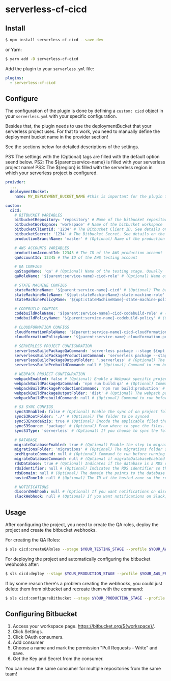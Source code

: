 # serverless-cf-cicd

## Install

```bash
$ npm install serverless-cf-cicd --save-dev
```

or Yarn:

```bash
$ yarn add -D serverless-cf-cicd 
```

Add the plugin to your `serverless.yml` file:

```yaml
plugins:
  - serverless-cf-cicd
```

## Configure

The configuration of the plugin is done by defining a `custom: cicd` object in your `serverless.yml` with your specific configuration.

Besides that, the plugin needs to use the deploymentBucket that your serverless project uses. For that to work, you need to manually define the deployment bucket name in the provider section!

See the sections below for detailed descriptions of the settings.


PS1: The settings with the (Optional) tags are filled with the default option seend below.
PS2: The ${parent:service-name} is filled with your serverless project name!
PS3: The ${region} is filled with the serverless region in which your serverless project is configured.

```yaml
proivder:
  ...
  deploymentBucket:
    name: MY_DEPLOYMENT_BUCKET_NAME #this is important for the plugin to resolve the deployment bucket name

custom:
  cicd:
    # BITBUCKET VARIABLES
    bitbucketRepository: 'repository' # Name of the bitbucket repository
    bitbucketWorkspace: 'workspace' # Name of the bitbucket workspace
    bitbucketClientId: '1234' # The Bitbucket Client ID. See details on the section Bitbucket Config
    bitbucketSecret: '1234' # The Bitbucket Secret. See details on the section Bitbucket Config
    productionBranchName: 'master' # (Optional) Name of the production branch to which the PRs will be opened

    # AWS ACCOUNTS VARIABLES
    productionAccountId: 12345 # The ID of the AWS production account
    qaAccountId: 12345 # The ID of the AWS testing account

    # QA CONFIGS
    qaStageName: 'qa' # (Optional) Name of the testing stage. Usually 'qa' or 'staging'.
    qaRoleName: '${parent:service-name}-cicd-role' # (Optional) Name of the QA role that will be assumed by the production account.

    # STATE MACHINE CONFIGS
    stateMachineName: '${parent:service-name}-cicd' # (Optional) The base name for the created state machines.
    stateMachineRoleName: '${opt:stateMachineName}-state-machine-role' # (Optional) The name of the state machine role
    stateMachinePolicyMame: '${opt:stateMachineName}-state-machine-policy' # (Optional) The name of the policy for the state machine role.

    # CODEBUILD CONFIGS
    codebuildRoleName: '${parent:service-name}-cicd-codebuild-role' # (Optional) The name of the codebuild role
    codebuildPolicyName: '${parent:service-name}-codebuild-policy' # (Optional) The name of the codebuild policy

    # CLOUDFORMATION CONFIGS
    cloudformationRoleName: '${parent:service-name}-cicd-cloudformation-role' # (Optional) The name of the cloudformation role.
    cloudformationPolicyName: '${parent:service-name}-cloudformation-policy' # (Optional) The name of the cloudformation policy

    # SERVERLESS PROJECT CONFIGURATION
    serverlessBuildPackageQaCommand: 'serverless package --stage ${opt:qaStageName} -v -r ${region}' # (Optional) the command for packaging the serverless project for test stage
    serverlessBuildPackageProductionCommand: 'serverless package --stage production -v -r ${region}' # (Optional)  the command for packaging the serverless project for production stage
    serverlessBuildPackageOutputFolder: '.serverless' # (Optional) The serverless package outpout folder
    serverlessBuildPrebuildCommand: null # (Optional) Command to run before running serverless like installing an specific app on the linux machine.

    # WEBPACK PROJECT CONFIGURATION
    webpackEnabled: false # (Optional) Enable a Webpack specific project (usually for static frontends)
    webpackBuildPackageQaCommand: 'npm run build:qa' # (Optional) Command to build the webpack test package
    webpackBuildPackageProductionCommand: 'npm run build:production' # (Optional) Command to build the webpack production package
    webpackBuildPackageOutputFolder: 'dist' # (Optional) The webpack package output folder
    webpackBuildPrebuildCommand: null # (Optional) Command to run before running webpack like installing an specific app on the linux machine.

    # S3 SYNC CONFIGS
    syncS3Enabled: false # (Optional) Enable the sync of on project folder to an s3 bucket
    syncS3RootFolder: './' # (Optional) The folder to be synced
    syncS3EncodeGzip: true # (Optional) Encode the applicable filed the gzip encoding for faster loading times.
    syncS3Source: 'package' # (Optional) From where to sync the files. Can be 'package' for syncing from the generated package or 'source' for syncing from the source code.
    syncS3Type: 'serverless' # (Optional) If you choose to sync the folder from a package, this can be 'serverless' to sync from the serverless package or 'webpack' to sync from the wepback package.

    # DATABASE
    migrateDatabaseEnabled: true # (Optional) Enable the step to migrate the database
    migrationsFolder: 'migrations' # (Optional) The migrations folder so the pipeline can check if there was changes and a migration will be needed or not
    preMigrateCommand: null # (Optional) Command to run before running the migrations like installing an specific app on the linux machine.
    migrateDatabaseCommand: null # (Optional if migrateDatabaseEnabled is false) The command to migrate the database.
    rdsDatabase: true # (Optional) Indicates if the database is a RDS database so it will be snapshoted before migrate and a rollback will be possible.
    rdsIdentifier: null # (Optional) Indicates the RDS identifier so the correct database is migrated and rolled back!
    rdsDomain: null # (Optional) The domain the points to the database so it can be changed and a snapshot is restored.
    hostedZoneId: null # (Optional) The ID of the hosted-zone so the record sets can be updated. Watch serverless-get-hosted-zone for automating this!

    # NOTIFICATIONS
    discordWebhook: null # (Optional) If you want notifications on discord, place here the webhook URL.
    slackWebhook: null # (Optional) If you want notifications on Slack, place here the webhook URL.
```

## Usage

After configuring the project, you need to create the QA roles, deploy the project and create the bitbucket webhooks.

For creating the QA Roles:

```bash
$ sls cicd:createQARoles --stage $YOUR_TESTING_STAGE --profile $YOUR_AWS_TESTING_ACCOUNT_PROFILE
```

For deploying the project and automatically configuring the bitbucket webhooks after:

```bash
$ sls cicd:deploy --stage $YOUR_PRODUCTION_STAGE --profile $YOUR_AWS_PRODUCTION_ACCOUNT_PROFILE
```

If by some reason there's a problem creating the webhooks, you could just delete them from bitbucket and recreate them with the command:

```bash
$ sls cicd:configureBitbucket --stage $YOUR_PRODUCTION_STAGE --profile $YOUR_AWS_PRODUCTION_ACCOUNT_PROFILE
```

## Configuring Bitbucket

1. Access your workspace page. https://bitbucket.org/${workspace}/.
2. Click Settings.
3. Click OAuth consumers.
4. Add consumer
5. Choose a name and mark the permission "Pull Requests - Write" and save.
6. Get the Key and Secret from the consumer.

You can reuse the same consumer for multiple repositories from the same team!